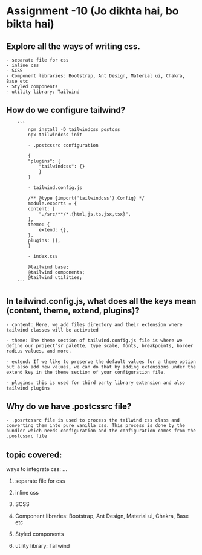 # Assignment -10 (Jo dikhta hai, bo bikta hai)

## Explore all the ways of writing css.

    - separate file for css
    - inline css
    - SCSS
    - Component libraries: Bootstrap, Ant Design, Material ui, Chakra, Base etc
    - Styled components
    - utility library: Tailwind 
##	How do we configure tailwind?
        
        ```
            npm install -D tailwindcss postcss
            npx tailwindcss init

            - .postcssrc configuration
            
            {
            "plugins": {
                "tailwindcss": {}
                }
            }
            
            - tailwind.config.js

            /** @type {import('tailwindcss').Config} */
            module.exports = {
            content: [
                "./src/**/*.{html,js,ts,jsx,tsx}",
            ],
            theme: {
                extend: {},
            },
            plugins: [],
            }

            - index.css
            
            @tailwind base;
            @tailwind components;
            @tailwind utilities;
        ```
## In tailwind.config.js, what does all the keys mean (content, theme, extend, plugins)?

    - content: Here, we add files directory and their extension where tailwind classes will be activated

    - theme: The theme section of tailwind.config.js file is where we define our project’sr palette, type scale, fonts, breakpoints, border radius values, and more.

    - extend: If we like to preserve the default values for a theme option but also add new values, we can do that by adding extensions under the extend key in the theme section of your configuration file.

    - plugins: this is used for third party library extension and also tailwind plugins

## Why do we have .postcssrc file?

    - .posrtcssrc file is used to process the tailwind css class and converting them into pure vanilla css. This process is done by the bundler which needs configuration and the configuration comes from the .postcssrc file

















## topic covered:
ways to integrate css:
...
1. separate file for css

2. inline css

3. SCSS 

4. Component libraries: Bootstrap, Ant Design, Material ui, Chakra, Base etc

5. Styled components

6. utility library: Tailwind
